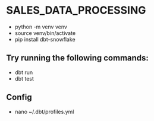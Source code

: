 # SALES_DATA_PROCESSING

- python -m venv venv
- source venv/bin/activate
- pip install dbt-snowflake

## Try running the following commands:
- dbt run
- dbt test

## Config

- nano ~/.dbt/profiles.yml
